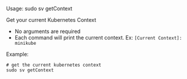 Usage: sudo sv getContext

Get your current Kubernetes Context
* No arguments are required
* Each command will print the current context. Ex: `[Current Context]: minikube`

Example:
```
# get the current kubernetes context
sudo sv getContext
```